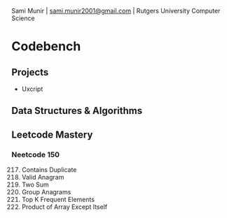 Sami Munir | sami.munir2001@gmail.com | Rutgers University Computer Science
# Codebench
## Projects
* Uxcript
## Data Structures & Algorithms
## Leetcode Mastery
### Neetcode 150
217. Contains Duplicate
242. Valid Anagram
1. Two Sum
49. Group Anagrams
347. Top K Frequent Elements
238. Product of Array Except Itself